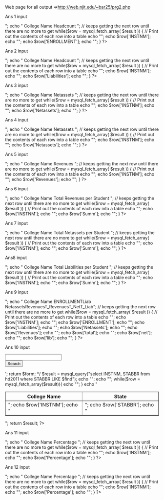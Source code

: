 Web page for all output =>http://web.njit.edu/~bar25/prg2.php

Ans 1  input

<?php
// Make a MySQL Connection
mysql_connect("sql.njit.edu", "bar25_proj", "IsiRFkts") or die("Connection Failed");
mysql_select_db("bar25_proj")or die("Connection Failed");


// Get all the data from the "example" table
$result = mysql_query("SELECT DISTINCTROW INSTNM, ENROLLMENT
FROM effy2011, hd2011
WHERE effy2011.UNITID = hd2011.UNITID
ORDER BY ENROLLMENT DESC 
LIMIT 10") 
or die(mysql_error());  

echo "<table border='1'>";
echo "<tr> <th>College Name</th> <th>Headcount</th> </tr>";
// keeps getting the next row until there are no more to get
while($row = mysql_fetch_array( $result )) {
	// Print out the contents of each row into a table
	echo "<tr><td>"; 
	echo $row['INSTNM'];
	echo "</td><td>"; 
	echo $row['ENROLLMENT'];
	echo "</td></tr>"; 
}
?>




Ans 2 input
<?php
// Make a MySQL Connection
mysql_connect("sql.njit.edu", "bar25_proj", "IsiRFkts") or die("Connection Failed");
mysql_select_db("bar25_proj")or die("Connection Failed");


// Get all the data from the "example" table
$result = mysql_query("SELECT DISTINCTROW INSTNM, Liabilities
FROM f1011_f1a, hd2011
WHERE f1011_f1a.UNITID = hd2011.UNITID
ORDER BY Liabilities DESC 
LIMIT 10") 
or die(mysql_error());  

echo "<table border='1'>";
echo "<tr> <th>College Name</th> <th>Headcount</th> </tr>";
// keeps getting the next row until there are no more to get
while($row = mysql_fetch_array( $result )) {
	// Print out the contents of each row into a table
	echo "<tr><td>"; 
	echo $row['INSTNM'];
	echo "</td><td>"; 
	echo $row['Liabilities'];
	echo "</td></tr>"; 
}
?>






Ans 3 input
<?php
// Make a MySQL Connection
mysql_connect("sql.njit.edu", "bar25_proj", "IsiRFkts") or die("Connection Failed");
mysql_select_db("bar25_proj")or die("Connection Failed");


// Get all the data from the "example" table
$result = mysql_query("SELECT DISTINCTROW INSTNM, Netassets
FROM hd2011, f1011_f1a
WHERE hd2011.UNITID = f1011_f1a.UNITID
ORDER BY Netassets DESC 
LIMIT 10") 
or die(mysql_error());  

echo "<table border='1'>";
echo "<tr> <th>College Name</th> <th> Netassets</th> </tr>";
// keeps getting the next row until there are no more to get
while($row = mysql_fetch_array( $result )) {
	// Print out the contents of each row into a table
	echo "<tr><td>"; 
	echo $row['INSTNM'];
	echo "</td><td>"; 
	echo $row['Netassets'];
	echo "</td></tr>"; 
}
?>





Ans 4 input
<?php
// Make a MySQL Connection
mysql_connect("sql.njit.edu", "bar25_proj", "IsiRFkts") or die("Connection Failed");
mysql_select_db("bar25_proj")or die("Connection Failed");


// Get all the data from the "example" table
$result = mysql_query("SELECT DISTINCTROW INSTNM, Netassets
FROM hd2011, f1011_f1a
WHERE hd2011.UNITID = f1011_f1a.UNITID
ORDER BY Netassets DESC 
LIMIT 10") 
or die(mysql_error());  

echo "<table border='1'>";
echo "<tr> <th>College Name</th> <th> Netassets</th> </tr>";
// keeps getting the next row until there are no more to get
while($row = mysql_fetch_array( $result )) {
	// Print out the contents of each row into a table
	echo "<tr><td>"; 
	echo $row['INSTNM'];
	echo "</td><td>"; 
	echo $row['Netassets'];
	echo "</td></tr>"; 
}
?>




Ans 5 input
<?php
// Make a MySQL Connection
mysql_connect("sql.njit.edu", "bar25_proj", "IsiRFkts") or die("Connection Failed");
mysql_select_db("bar25_proj")or die("Connection Failed");


// Get all the data from the "example" table
$result = mysql_query("SELECT DISTINCTROW INSTNM, Revenues
FROM hd2011, f1011_f1a
WHERE hd2011.UNITID = f1011_f1a.UNITID
ORDER BY Revenues DESC 
LIMIT 10") 
or die(mysql_error());  

echo "<table border='1'>";
echo "<tr> <th>College Name</th> <th> Revenues</th> </tr>";
// keeps getting the next row until there are no more to get
while($row = mysql_fetch_array( $result )) {
	// Print out the contents of each row into a table
	echo "<tr><td>"; 
	echo $row['INSTNM'];
	echo "</td><td>"; 
	echo $row['Revenues'];
	echo "</td></tr>"; 
}
?>






Ans 6 input
<?php
// Make a MySQL Connection
mysql_connect("sql.njit.edu", "bar25_proj", "IsiRFkts") or die("Connection Failed");
mysql_select_db("bar25_proj")or die("Connection Failed");


// Get all the data from the "example" table
$result = mysql_query("SELECT DISTINCTROW INSTNM, (Revenues / ENROLLMENT) AS Summ
FROM hd2011, f1011_f1a, effy2011
WHERE hd2011.UNITID = f1011_f1a.UNITID
AND hd2011.UNITID = effy2011.UNITID
AND f1011_f1a.UNITID = effy2011.UNITID
ORDER BY Summ") 
or die(mysql_error());  

echo "<table border='1'>";
echo "<tr> <th>College Name</th> <th> Total Revenues per Student</th> </tr>";
// keeps getting the next row until there are no more to get
while($row = mysql_fetch_array( $result )) {
	// Print out the contents of each row into a table
	echo "<tr><td>"; 
	echo $row['INSTNM'];
	echo "</td><td>"; 
	echo $row['Summ'];
	echo "</td></tr>"; 
}
?>





Ans 7 input
<?php
// Make a MySQL Connection
mysql_connect("sql.njit.edu", "bar25_proj", "IsiRFkts") or die("Connection Failed");
mysql_select_db("bar25_proj")or die("Connection Failed");


// Get all the data from the "example" table
$result = mysql_query("SELECT DISTINCTROW INSTNM, Netassets / ENROLLMENT AS Summ
FROM hd2011, f1011_f1a, effy2011
WHERE hd2011.UNITID = f1011_f1a.UNITID
AND hd2011.UNITID = effy2011.UNITID
AND f1011_f1a.UNITID = effy2011.UNITID") 
or die(mysql_error());  

echo "<table border='1'>";
echo "<tr> <th>College Name</th> <th> Total Netassets per Student</th> </tr>";
// keeps getting the next row until there are no more to get
while($row = mysql_fetch_array( $result )) {
	// Print out the contents of each row into a table
	echo "<tr><td>"; 
	echo $row['INSTNM'];
	echo "</td><td>"; 
	echo $row['Summ'];
	echo "</td></tr>"; 
}
?>




Ans8 input
<?php
// Make a MySQL Connection
mysql_connect("sql.njit.edu", "bar25_proj", "IsiRFkts") or die("Connection Failed");
mysql_select_db("bar25_proj")or die("Connection Failed");


// Get all the data from the "example" table
$result = mysql_query("SELECT DISTINCTROW INSTNM, Liabilities / ENROLLMENT AS Summ
FROM hd2011, f1011_f1a, effy2011
WHERE hd2011.UNITID = f1011_f1a.UNITID
AND hd2011.UNITID = effy2011.UNITID
AND f1011_f1a.UNITID = effy2011.UNITID") 
or die(mysql_error());  

echo "<table border='1'>";
echo "<tr> <th>College Name</th> <th> Total Liabilities per Student</th> </tr>";
// keeps getting the next row until there are no more to get
while($row = mysql_fetch_array( $result )) {
	// Print out the contents of each row into a table
	echo "<tr><td>"; 
	echo $row['INSTNM'];
	echo "</td><td>"; 
	echo $row['Summ'];
	echo "</td></tr>"; 
}
?>




Ans 9 input
<?php
// Make a MySQL Connection
mysql_connect("sql.njit.edu", "bar25_proj", "IsiRFkts") or die("Connection Failed");
mysql_select_db("bar25_proj")or die("Connection Failed");


// Get all the data from the "example" table
$result = mysql_query("SELECT DISTINCTROW INSTNM, ENROLLMENT, Liabilities, Netassets, Revenues, (
Revenues / ENROLLMENT
) AS total, (
Netassets / ENROLLMENT
) AS net, (
Liabilities / ENROLLMENT
) AS lib
FROM hd2011
INNER JOIN effy2011 ON hd2011.UNITID = effy2011.UNITID
INNER JOIN f1011_f1a ON hd2011.UNITID = f1011_f1a.UNITID
ORDER BY INSTNM DESC ") 
or die(mysql_error());  

echo "<table border='1'>";
echo "<tr> <th>College Name</th> <th>ENROLLMENT</th><th>Liab</th><th> Netassets</th><th>Revenues</th><th>T_Revenues</th><th>T_Net</th><th>T_Liab</th></tr>";
// keeps getting the next row until there are no more to get
while($row = mysql_fetch_array( $result )) {
	// Print out the contents of each row into a table
	echo "<tr><td>"; 
	echo $row['INSTNM'];
	echo "</td></tr>"; 
	echo $row['ENROLLMENT'];
	echo "</td></tr>"; 
	echo $row['Liabilities'];
	echo "</td><td>"; 
	echo $row['Netassets'];
	echo "</td><td>"; 
	echo $row['Revenues'];
	echo "</td><td>"; 
	echo $row['total'];
	echo "</td><td>"; 
	echo $row['net'];
	echo "</td><td>"; 
	echo $row['lib'];
	echo "</td><td>"; 
}
?>





Ans 10 input
<?php
// Make a MySQL Connection
mysql_connect("sql.njit.edu", "bar25_proj", "IsiRFkts") or die("Connection Failed");
mysql_select_db("bar25_proj")or die("Connection Failed");


/*$form = '<form name= "search" action="prg2.php?page=ans10" method="post">
    	<P>              
        <INPUT type=text name=find><BR>
    	<INPUT type= submit name= search value= "Search"><BR>
    	</P>
		</form>';
		
		return $form;

*/
		$result = mysql_query("select INSTNM, STABBR from hd2011 where STABBR LIKE $find");


		echo "<table border='1'>";
		echo "<tr> <th>College Name</th> <th>State</th> </tr>";

		while($row = mysql_fetch_array($result)){
			echo "<tr><td>";
			echo $row['INSTNM'];
			echo "</td><td>";
			echo $row['STABBR'];
			echo "</td></tr>";
} 

		echo "</table>";

		return $result;
	
?>




Ans 11 input
<?php
// Make a MySQL Connection
mysql_connect("sql.njit.edu", "bar25_proj", "IsiRFkts") or die("Connection Failed");
mysql_select_db("bar25_proj")or die("Connection Failed");


// Get all the data from the "example" table
$result = mysql_query("SELECT DISTINCTROW INSTNM, (
(
(
f1011_f1a.Liabilities - f0910_f1a.F1A13
) / f0910_f1a.F1A13
) *100
) AS Percentage
FROM f1011_f1a, f0910_f1a, hd2011
WHERE f1011_f1a.UNITID = f0910_f1a.UNITID
AND f1011_f1a.UNITID = hd2011.UNITID
AND f0910_f1a.UNITID = hd2011.UNITID
ORDER BY Percentage DESC ") 
or die(mysql_error());  

echo "<table border='1'>";
echo "<tr> <th>College Name</th> <th> Percentage</th> </tr>";
// keeps getting the next row until there are no more to get
while($row = mysql_fetch_array( $result )) {
	// Print out the contents of each row into a table
	echo "<tr><td>"; 
	echo $row['INSTNM'];
	echo "</td><td>"; 
	echo $row['Percentage'];
	echo "</td></tr>"; 
}
?>





Ans 12 input
<?php
// Make a MySQL Connection
mysql_connect("sql.njit.edu", "bar25_proj", "IsiRFkts") or die("Connection Failed");
mysql_select_db("bar25_proj")or die("Connection Failed");


// Get all the data from the "example" table
$result = mysql_query("SELECT DISTINCTROW INSTNM, (
(
(
effy2011.ENROLLMENT - effy2010.EFYTOTLT
) / effy2010.EFYTOTLT
) *100
) AS Percentage
FROM effy2011, effy2010, hd2011
WHERE effy2011.UNITID = effy2010.UNITID
AND effy2011.UNITID = hd2011.UNITID
AND effy2010.UNITID = hd2011.UNITID
ORDER BY Percentage DESC  ") 
or die(mysql_error());  

echo "<table border='1'>";
echo "<tr> <th>College Name</th> <th> Percentage</th> </tr>";
// keeps getting the next row until there are no more to get
while($row = mysql_fetch_array( $result )) {
	// Print out the contents of each row into a table
	echo "<tr><td>"; 
	echo $row['INSTNM'];
	echo "</td><td>"; 
	echo $row['Percentage'];
	echo "</td></tr>"; 
}
?>
